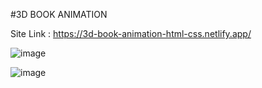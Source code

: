 #3D BOOK ANIMATION

Site Link : https://3d-book-animation-html-css.netlify.app/

![image](https://github.com/Rohini-pr/3D-Book-Animation/assets/125246758/bd5ca63d-be9c-485c-b9f0-552f4de0eb5b)

![image](https://github.com/Rohini-pr/3D-Book-Animation/assets/125246758/48c0ca46-49dd-4c11-931c-1441d7a74cc3)

